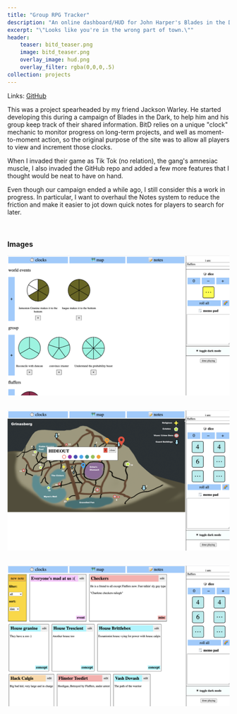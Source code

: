 ```yaml
---
title: "Group RPG Tracker"
description: "An online dashboard/HUD for John Harper's Blades in the Dark TTRPG."
excerpt: "\"Looks like you're in the wrong part of town.\""
header:
    teaser: bitd_teaser.png
    image: bitd_teaser.png
    overlay_image: hud.png
    overlay_filter: rgba(0,0,0,.5)
collection: projects
---
```


Links:
[GitHub](https://github.com/jwarley/blades-hud) 

This was a project spearheaded by my friend Jackson Warley. He started developing this during a campaign of Blades in the Dark, to help him and his group keep track of their shared information. BitD relies on a unique "clock" mechanic to monitor progress on long-term projects, and well as moment-to-moment action, so the original purpose of the site was to allow all players to view and increment those clocks. 

When I invaded their game as Tik Tok (no relation), the gang's amnesiac muscle, I also invaded the GitHub repo and added a few more features that I thought would be neat to have on hand.

Even though our campaign ended a while ago, I still consider this a work in progress. In particular, I want to overhaul the Notes system to reduce the friction and make it easier to jot down quick notes for players to search for later.

<br/>

### Images

![Sample](/images/hud.png)
<br/>
<br/>

![Sample](/images/map.png)
<br/>
<br/>

![Sample](/images/notes.png)


